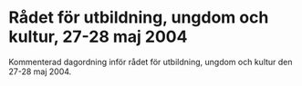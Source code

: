 # Rådet för utbildning, ungdom och kultur, 27-28 maj 2004

Kommenterad dagordning inför rådet för utbildning, ungdom och kultur den 27\-28 maj 2004\.
